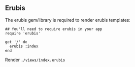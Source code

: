 Erubis
------

The erubis gem/library is required to render erubis templates:

    ## You'll need to require erubis in your app
    require 'erubis'

    get '/' do
      erubis :index
    end

Render `./views/index.erubis`


